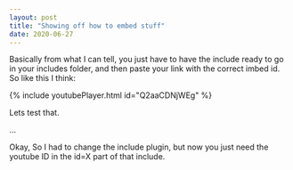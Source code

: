 ```yaml
---
layout: post
title: "Showing off how to embed stuff"
date: 2020-06-27
---
```


Basically from what I can tell, you just have to have the include ready to go in your includes folder, and then paste your link with the correct imbed id. So like this I think:

{% include youtubePlayer.html id="Q2aaCDNjWEg" %}

Lets test that.

...

Okay, So I had to change the include plugin, but now you just need the youtube ID in the id=X part of that include. 
